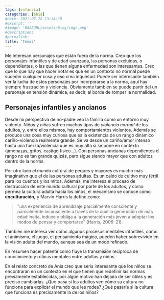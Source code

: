 ```yaml
---
tags: [infancia]
categories: [ania]
#date: 2021-07-26 13:14:15
#excerpt: ''
#image: 'BASEURL/assets/blog/img/.png'
#description:
#permalink:
title: 'Temas'
---
```


Me interesan personajes que están fuera de la norma. Creo que los personajes infantiles y de edad avanzada, las personas excluidas, o dependientes, o las que tienen alguna enfermedad son interesantes. Creo que lo que hay que hacer notar es que en un contexto no normal puede suceder cualquier cosa y eso crea inquietud. Puede ser interesante también ver la lucha de estos personajes por incorporarse a la norma, aquí hay siempre frustración y violencia. Obviamente también se puede partir del un personaje en tensión dinámica, es decir, al borde de romper la normalidad. 

## Personajes infantiles y ancianos

Desde mi perspectiva de no-padre veo la familia como un entorno muy violento. Niños y niñas sufren muchos tipos de *violencia normal* de los adultos, y, entre ellos mismos, hay comportamientos violentos. Además se produce una cosa muy curiosa que es la existencia de un rango dinámico cariño-violencia realmente grande. Se va desde un cariño/amor intenso hasta una fuerza/violencia que es muy alta si se pone en contexto (amenazas, gritos, castigo físico...). Con personas ancianas dependientes el rango no es tan grande quizás, pero sigue siendo mayor que con adultos dentro de la norma.

Por otro lado el mundo cultural de peques y mayores es mucho más imaginativo que el de las personas adultas. Es un caldo de cultivo muy fértil para los cuentos y los mitos. Además, me interesa el proceso de destrucción de este mundo cultural por parte de los adultos, y como permea la cultura adulta hacia los niños, el mecanismo se conoce como **enculturación,** y Marvin Harris la define como:

> "una experiencia de aprendizaje parcialmente consciente y parcialmente inconsciente a través de la cual la generación de más edad incita, induce y obliga a la generación más joven a adoptar los modos de pensar y comportarse" (Harris, 2006: 21).

También me interesa ver cómo algunos procesos mentales infantiles, como el animismo, el juego, el pensamiento mágico, pueden haber sobrevivido en la visión adulta del mundo, aunque sea de un modo refinado. 

En resumen hacer patente como fluye la transmisión recíproca de conocimiento y rutinas mentales entre adultos y niños.

En el relato concreto de Ania creo que sería interesante que los niños se encontraran en un contexto en el que tienen que redefinir las normas previamente establecidas, por algún motivo han dejado de ser útiles y es preciso cambiarlas. ¿Que pasa si los adultos ven cómo su cultura no funciona para explicar el mundo que les rodea? ¿Qué pasaría si la cultura que funciona es precisamente la de los niños?
